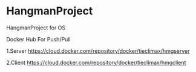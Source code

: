 # HangmanProject
HangmanProject for OS

Docker Hub For Push/Pull

1.Server
https://cloud.docker.com/repository/docker/tieclimax/hmgserver

2.Client
https://cloud.docker.com/repository/docker/tieclimax/hmgclient
